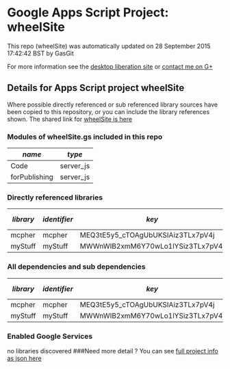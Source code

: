 # Google Apps Script Project: wheelSite
This repo (wheelSite) was automatically updated on 28 September 2015 17:42:42 BST by GasGit

For more information see the [desktop liberation site](http://ramblings.mcpher.com/Home/excelquirks/drivesdk/gettinggithubready "desktop liberation") or [contact me on G+](https://plus.google.com/+BruceMcpherson "Bruce McPherson - GDE")
## Details for Apps Script project wheelSite
Where possible directly referenced or sub referenced library sources have been copied to this repository, or you can include the library references shown. 
The shared link for [wheelSite is here](https://script.google.com/d/1KFflq9yoMv1yBE3NXUD3Q0GVpbRXCF5U8lH9oRFDh3NSdSJHN_14pnRx/edit?usp=sharing "open in the GAS IDE")

### Modules of wheelSite.gs included in this repo
*name*|*type*
--- | --- 
Code| server_js
forPublishing| server_js
### Directly referenced libraries
*library*|*identifier*|*key*|*version*|*dev mode*|*source*|
--- | --- | --- | --- | --- | --- 
mcpher| mcpher|MEQ3tE5y5_cTOAgUbUKSIAiz3TLx7pV4j|66|no|[here](libraries/mcpher "library source")
myStuff| myStuff|MWWnWIB2xmM6Y70wLo1lYSiz3TLx7pV4j|14|no|no
### All dependencies and sub dependencies
*library*|*identifier*|*key*|*version*|*dev mode*|*source*|
--- | --- | --- | --- | --- | --- 
mcpher| mcpher|MEQ3tE5y5_cTOAgUbUKSIAiz3TLx7pV4j|66|no|[here](libraries/mcpher "library source")
myStuff| myStuff|MWWnWIB2xmM6Y70wLo1lYSiz3TLx7pV4j|14|no|no
### Enabled Google Services
no libraries discovered
###Need more detail ?
You can see [full project info as json here](info.json)
